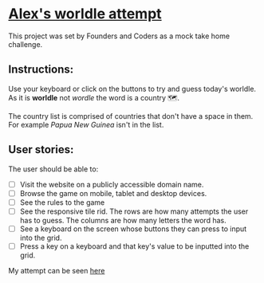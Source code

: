 # [Alex's worldle attempt](https://alexpd93.github.io/alex-wordle-attempt/)

This project was set by Founders and Coders as a mock take home challenge. 

## Instructions:
Use your keyboard or click on the buttons to try and guess today's worldle. As it is **worldle** not *wordle* the word is a country 🗺️. 

The country list is comprised of countries that don't have a space in them. For example *Papua New Guinea* isn't in the list.

## User stories: 

The user should be able to:

- [ ] Visit the website on a publicly accessible domain name. 
- [ ] Browse the game on mobile, tablet and desktop devices.
- [ ] See the rules to the game
- [ ] See the responsive tile rid. The rows are how many attempts the user has to guess. The columns are how many letters the word has.
- [ ] See a keyboard on the screen whose buttons they can press to input into the grid. 
- [ ] Press a key on a keyboard and that key's value to be inputted into the grid. 

My attempt can be seen [here](https://alexpd93.github.io/alex-wordle-attempt/)


